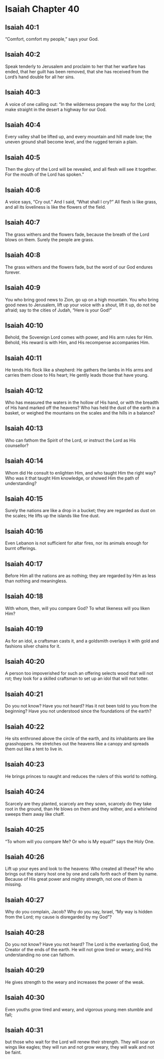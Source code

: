 # Isaiah Chapter 40

## Isaiah 40:1
“Comfort, comfort my people,” says your God.

## Isaiah 40:2
Speak tenderly to Jerusalem and proclaim to her that her warfare has ended, that her guilt has been removed, that she has received from the Lord’s hand double for all her sins.

## Isaiah 40:3
A voice of one calling out: “In the wilderness prepare the way for the Lord; make straight in the desert a highway for our God.

## Isaiah 40:4
Every valley shall be lifted up, and every mountain and hill made low; the uneven ground shall become level, and the rugged terrain a plain.

## Isaiah 40:5
Then the glory of the Lord will be revealed, and all flesh will see it together. For the mouth of the Lord has spoken.”

## Isaiah 40:6
A voice says, “Cry out.” And I said, “What shall I cry?” All flesh is like grass, and all its loveliness is like the flowers of the field.

## Isaiah 40:7
The grass withers and the flowers fade, because the breath of the Lord blows on them. Surely the people are grass.

## Isaiah 40:8
The grass withers and the flowers fade, but the word of our God endures forever.

## Isaiah 40:9
You who bring good news to Zion, go up on a high mountain. You who bring good news to Jerusalem, lift up your voice with a shout, lift it up, do not be afraid; say to the cities of Judah, “Here is your God!”

## Isaiah 40:10
Behold, the Sovereign Lord comes with power, and His arm rules for Him. Behold, His reward is with Him, and His recompense accompanies Him.

## Isaiah 40:11
He tends His flock like a shepherd: He gathers the lambs in His arms and carries them close to His heart; He gently leads those that have young.

## Isaiah 40:12
Who has measured the waters in the hollow of His hand, or with the breadth of His hand marked off the heavens? Who has held the dust of the earth in a basket, or weighed the mountains on the scales and the hills in a balance?

## Isaiah 40:13
Who can fathom the Spirit of the Lord, or instruct the Lord as His counsellor?

## Isaiah 40:14
Whom did He consult to enlighten Him, and who taught Him the right way? Who was it that taught Him knowledge, or showed Him the path of understanding?

## Isaiah 40:15
Surely the nations are like a drop in a bucket; they are regarded as dust on the scales; He lifts up the islands like fine dust.

## Isaiah 40:16
Even Lebanon is not sufficient for altar fires, nor its animals enough for burnt offerings.

## Isaiah 40:17
Before Him all the nations are as nothing; they are regarded by Him as less than nothing and meaningless.

## Isaiah 40:18
With whom, then, will you compare God? To what likeness will you liken Him?

## Isaiah 40:19
As for an idol, a craftsman casts it, and a goldsmith overlays it with gold and fashions silver chains for it.

## Isaiah 40:20
A person too impoverished for such an offering selects wood that will not rot; they look for a skilled craftsman to set up an idol that will not totter.

## Isaiah 40:21
Do you not know? Have you not heard? Has it not been told to you from the beginning? Have you not understood since the foundations of the earth?

## Isaiah 40:22
He sits enthroned above the circle of the earth, and its inhabitants are like grasshoppers. He stretches out the heavens like a canopy and spreads them out like a tent to live in.

## Isaiah 40:23
He brings princes to naught and reduces the rulers of this world to nothing.

## Isaiah 40:24
Scarcely are they planted, scarcely are they sown, scarcely do they take root in the ground, than He blows on them and they wither, and a whirlwind sweeps them away like chaff.

## Isaiah 40:25
“To whom will you compare Me? Or who is My equal?” says the Holy One.

## Isaiah 40:26
Lift up your eyes and look to the heavens: Who created all these? He who brings out the starry host one by one and calls forth each of them by name. Because of His great power and mighty strength, not one of them is missing.

## Isaiah 40:27
Why do you complain, Jacob? Why do you say, Israel, “My way is hidden from the Lord; my cause is disregarded by my God”?

## Isaiah 40:28
Do you not know? Have you not heard? The Lord is the everlasting God, the Creator of the ends of the earth. He will not grow tired or weary, and His understanding no one can fathom.

## Isaiah 40:29
He gives strength to the weary and increases the power of the weak.

## Isaiah 40:30
Even youths grow tired and weary, and vigorous young men stumble and fall;

## Isaiah 40:31
but those who wait for the Lord will renew their strength. They will soar on wings like eagles; they will run and not grow weary, they will walk and not be faint.
